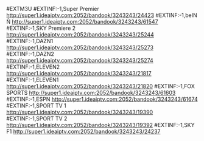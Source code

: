 #EXTM3U
#EXTINF:-1,Super Premier
http://super1.ideaiptv.com:2052/bandook/3243243/24423
#EXTINF:-1,beIN Ñ
http://super1.ideaiptv.com:2052/bandook/3243243/61547
#EXTINF:-1,SKY Premiere 2
http://super1.ideaiptv.com:2052/bandook/3243243/25244
#EXTINF:-1,DAZN1
http://super1.ideaiptv.com:2052/bandook/3243243/25273
#EXTINF:-1,DAZN2
http://super1.ideaiptv.com:2052/bandook/3243243/25274
#EXTINF:-1,ELEVEN2
http://super1.ideaiptv.com:2052/bandook/3243243/21817
#EXTINF:-1,ELEVEN1
http://super1.ideaiptv.com:2052/bandook/3243243/21820
#EXTINF:-1,FOX SPORTS
http://super1.ideaiptv.com:2052/bandook/3243243/61603
#EXTINF:-1,ESPN
http://super1.ideaiptv.com:2052/bandook/3243243/61674
#EXTINF:-1,SPORT TV 1
http://super1.ideaiptv.com:2052/bandook/3243243/19390
#EXTINF:-1,SPORT TV 2
http://super1.ideaiptv.com:2052/bandook/3243243/19392
#EXTINF:-1,SKY F1
http://super1.ideaiptv.com:2052/bandook/3243243/24237

